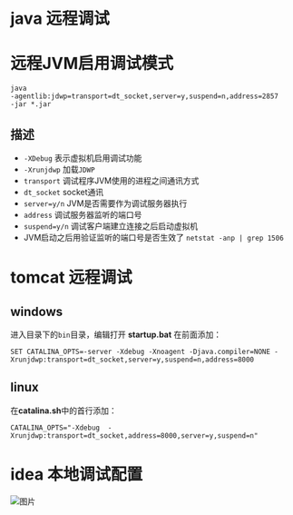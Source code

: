 # java 远程调试


# 远程JVM启用调试模式
```shell
java
-agentlib:jdwp=transport=dt_socket,server=y,suspend=n,address=2857
-jar *.jar 
```
## 描述
* `-XDebug` 表示虚拟机启用调试功能
* `-Xrunjdwp` 加载`JDWP`
* `transport` 调试程序JVM使用的进程之间通讯方式
* `dt_socket` socket通讯
* `server=y/n` JVM是否需要作为调试服务器执行
* `address` 调试服务器监听的端口号
* `suspend=y/n` 调试客户端建立连接之后启动虚拟机
* JVM启动之后用验证监听的端口号是否生效了 `netstat -anp | grep 1506`

# tomcat 远程调试
## windows 
进入目录下的`bin`目录，编辑打开 **startup.bat** 
在前面添加：
```shell
SET CATALINA_OPTS=-server -Xdebug -Xnoagent -Djava.compiler=NONE -Xrunjdwp:transport=dt_socket,server=y,suspend=n,address=8000 
```
## linux
在**catalina.sh**中的首行添加：
```shell
CATALINA_OPTS="-Xdebug  -Xrunjdwp:transport=dt_socket,address=8000,server=y,suspend=n"
```
# idea 本地调试配置
![图片](https://vkceyugu.cdn.bspapp.com/VKCEYUGU-aliyun-aykdinw922ij4a081f/8c478950-38fa-11eb-880a-0db19f4f74bb.png)


